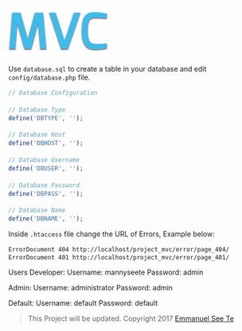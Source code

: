 ![alt text](https://github.com/Twiistrz/Project-MVC/blob/master/assets/img/logo.png)



Use `database.sql` to create a table in your database and edit `config/database.php` file.
```php
// Database Configuration

// Database Type
define('DBTYPE', '');

// Database Host
define('DBHOST', '');

// Database Username
define('DBUSER', '');

// Database Password
define('DBPASS', '');

// Database Name
define('DBNAME', '');
```

Inside `.htaccess` file change the URL of Errors, Example below:
```htaccess
ErrorDocument 404 http://localhost/project_mvc/error/page_404/
ErrorDocument 401 http://localhost/project_mvc/error/page_401/
```

Users
Developer:
  Username: mannyseete
  Password: admin
  
Admin:
  Username: administrator
  Password: admin
  
Default:
  Username: default
  Password: default

> This Project will be updated.
> Copyright 2017 [Emmanuel See Te](https://emmanuelseete.xyz)
